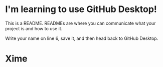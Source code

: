 # I'm learning to use GitHub Desktop!

This is a README. READMEs are where you can communicate what your project is and how to use it.

Write your name on line 6, save it, and then head back to GitHub Desktop.

# Xime
